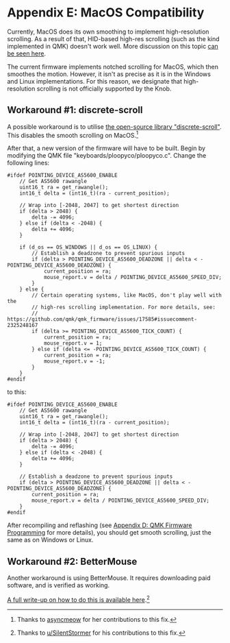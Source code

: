 # Appendix E: MacOS Compatibility

Currently, MacOS does its own smoothing to implement high-resolution scrolling. As a result of that, HID-based high-res scrolling (such as the kind implemented in QMK) doesn't work well. More discussion on this topic [can be seen here](https://github.com/qmk/qmk_firmware/issues/17585).

The current firmware implements notched scrolling for MacOS, which then smoothes the motion. However, it isn't as precise as it is in the Windows and Linux implementations. For this reason, we designate that high-resolution scrolling is not officially supported by the Knob.


## Workaround #1: discrete-scroll

A possible workaround is to utilise [the open-source library "discrete-scroll"](https://github.com/emreyolcu/discrete-scroll). This disables the smooth scrolling on MacOS.[^1]

After that, a new version of the firmware will have to be built. Begin by modifying the QMK file "keyboards/ploopyco/ploopyco.c". Change the following lines:

    #ifdef POINTING_DEVICE_AS5600_ENABLE
        // Get AS5600 rawangle
        uint16_t ra = get_rawangle();
        int16_t delta = (int16_t)(ra - current_position);

        // Wrap into [-2048, 2047] to get shortest direction
        if (delta > 2048) {
            delta -= 4096;
        } else if (delta < -2048) {
            delta += 4096;
        }

        if (d_os == OS_WINDOWS || d_os == OS_LINUX) {
            // Establish a deadzone to prevent spurious inputs
            if (delta > POINTING_DEVICE_AS5600_DEADZONE || delta < -POINTING_DEVICE_AS5600_DEADZONE) {
                current_position = ra;
                mouse_report.v = delta / POINTING_DEVICE_AS5600_SPEED_DIV;
            }
        } else {
            // Certain operating systems, like MacOS, don't play well with the
            // high-res scrolling implementation. For more details, see:
            // https://github.com/qmk/qmk_firmware/issues/17585#issuecomment-2325248167
            if (delta >= POINTING_DEVICE_AS5600_TICK_COUNT) {
                current_position = ra;
                mouse_report.v = 1;
            } else if (delta <= -POINTING_DEVICE_AS5600_TICK_COUNT) {
                current_position = ra;
                mouse_report.v = -1;
            }
        }
    #endif

to this:

    #ifdef POINTING_DEVICE_AS5600_ENABLE
        // Get AS5600 rawangle
        uint16_t ra = get_rawangle();
        int16_t delta = (int16_t)(ra - current_position);

        // Wrap into [-2048, 2047] to get shortest direction
        if (delta > 2048) {
            delta -= 4096;
        } else if (delta < -2048) {
            delta += 4096;
        }

        // Establish a deadzone to prevent spurious inputs
        if (delta > POINTING_DEVICE_AS5600_DEADZONE || delta < -POINTING_DEVICE_AS5600_DEADZONE) {
            current_position = ra;
            mouse_report.v = delta / POINTING_DEVICE_AS5600_SPEED_DIV;
        }
    #endif

After recompiling and reflashing (see [Appendix D: QMK Firmware Programming](programming.md) for more details), you should get smooth scrolling, just the same as on Windows or Linux.


## Workaround #2: BetterMouse

Another workaround is using BetterMouse. It requires downloading paid software, and is verified as working.

[A full write-up on how to do this is available here](https://www.reddit.com/r/ploopy/comments/1lv1i6m/got_the_knob_found_a_macos_workaround/).[^2]


[^1]: Thanks to [asyncmeow](https://fedi.rrr.sh/@pearl) for her contributions to this fix.
[^2]: Thanks to [u/SilentStormer](https://www.reddit.com/user/SilentStormer/) for his contributions to this fix.